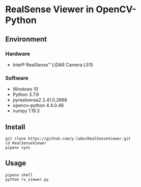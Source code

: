 # RealSense Viewer in OpenCV-Python

## Environment

### Hardware

  * Intel® RealSense™ LiDAR Camera L515

### Software

   * Windows 10
   * Python 3.7.9
   * pyrealsense2 2.41.0.2666
   * opencv-python 4.4.0.46
   * numpy 1.19.3

## Install

    git clone https://github.com/y-labo/RealSenseViewer.git
    cd RealSenseViewer
    pipenv sync

## Usage

    pipenv shell
    python rs_viewer.py
